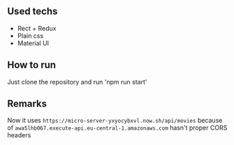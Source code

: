 ## Used techs
- Rect + Redux
- Plain css
- Material UI

## How to run
Just clone the repository and run 'npm run start'

## Remarks
Now it uses `https://micro-server-yxyocybxvl.now.sh/api/movies`
because of `awa5lhb067.execute-api.eu-central-1.amazonaws.com` hasn't proper CORS headers